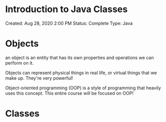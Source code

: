 # Introduction to Java Classes

Created: Aug 28, 2020 2:00 PM
Status: Complete
Type: Java

# Objects

an object is an entity that has its own properties and operations we can perform on it. 

Objects can represent physical things in real life, or virtual things that we make up. They're very powerful!

Object-oriented programming (OOP) is a style of programming that heavily uses this concept. This entire course will be focused on OOP!

# Classes